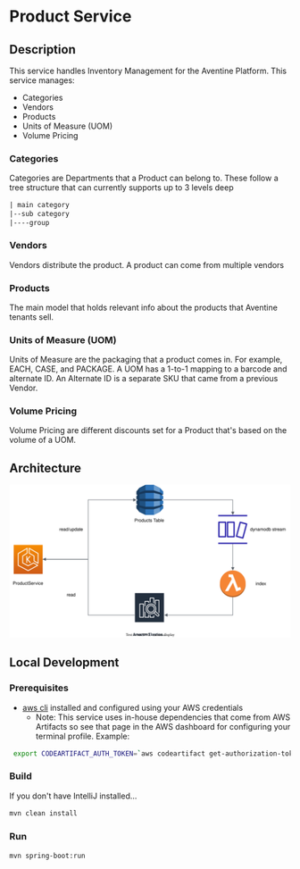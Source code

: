 # Product Service

## Description

This service handles Inventory Management for the Aventine Platform. This service manages:

- Categories
- Vendors
- Products
- Units of Measure (UOM)
- Volume Pricing

### Categories

Categories are Departments that a Product can belong to. These follow a tree structure that can currently supports up to
3 levels deep
```
| main category
|--sub category
|----group
```

### Vendors

Vendors distribute the product. A product can come from multiple vendors

### Products

The main model that holds relevant info about the products that Aventine tenants sell. 

### Units of Measure (UOM)

Units of Measure are the packaging that a product comes in. For example, EACH, CASE, and PACKAGE. A UOM has a 1-to-1 mapping
to a barcode and alternate ID. An Alternate ID is a separate SKU that came from a previous Vendor.

### Volume Pricing

Volume Pricing are different discounts set for a Product that's based on the volume of a UOM.

## Architecture

![Product Service Architecture](./diagrams/ProductService.svg)

## Local Development

### Prerequisites

- [aws cli](https://aws.amazon.com/cli/) installed and configured using your AWS credentials
  - Note: This service uses in-house dependencies that come from AWS Artifacts so see that page in the AWS dashboard
for configuring your terminal profile. Example:
```bash
 export CODEARTIFACT_AUTH_TOKEN=`aws codeartifact get-authorization-token --domain stallionstech --domain-owner {domainOwner} --region {region} --query authorizationToken --output text`  
 ```

### Build

If you don't have IntelliJ installed...

```bash
mvn clean install
```

### Run

```bash
mvn spring-boot:run
```






